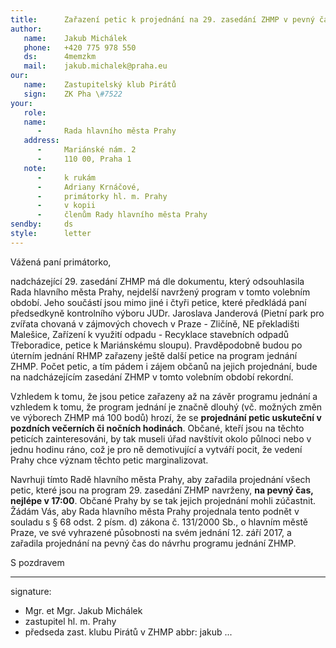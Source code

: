 ```yaml
---
title:      Zařazení petic k projednání na 29. zasedání ZHMP v pevný čas
author:
   name:    Jakub Michálek
   phone:   +420 775 978 550
   ds:      4memzkm
   mail:    jakub.michalek@praha.eu
our:
   name:    Zastupitelský klub Pirátů
   sign:    ZK Pha \#7522
your:
   role:    
   name:    
      -     Rada hlavního města Prahy
   address:
      -     Mariánské nám. 2
      -     110 00, Praha 1
   note: 
      -     k rukám
      -     Adriany Krnáčové,
      -     primátorky hl. m. Prahy
      -     v kopii
      -     členům Rady hlavního města Prahy
sendby:     ds
style:      letter
---
```


Vážená paní primátorko,

nadcházející 29. zasedání ZHMP má dle dokumentu, který odsouhlasila Rada hlavního města Prahy, nejdelší navržený program v tomto volebním období. Jeho součástí jsou mimo jiné i čtyři petice, které předkládá paní předsedkyně kontrolního výboru JUDr. Jaroslava Janderová (Pietní park pro zvířata chovaná v zájmových chovech v Praze - Zličíně, NE překladišti Malešice, Zařízení k využití odpadu - Recyklace stavebních odpadů Třeboradice, petice k Mariánskému sloupu). Pravděpodobně budou po úterním jednání RHMP zařazeny ještě další petice na program jednání ZHMP. Počet petic, a tím pádem i zájem občanů na jejich projednání, bude na nadcházejícím zasedání ZHMP v tomto volebním období rekordní.

Vzhledem k tomu, že jsou petice zařazeny až na závěr programu jednání a vzhledem k tomu, že program jednání je značně dlouhý (vč. možných změn ve výborech ZHMP má 100 bodů) hrozí, že se **projednání petic uskuteční v pozdních večerních či nočních hodinách**. Občané, kteří jsou na těchto peticích zainteresováni, by tak museli úřad navštívit okolo půlnoci nebo v jednu hodinu ráno, což je pro ně demotivující a vytváří pocit, že vedení Prahy chce význam těchto petic marginalizovat.

Navrhuji tímto Radě hlavního města Prahy, aby zařadila projednání všech petic, které jsou na program 29. zasedání ZHMP navrženy, **na pevný čas, nejlépe v 17:00**. Občané Prahy by se tak jejich projednání mohli zúčastnit. Žádám Vás, aby Rada hlavního města Prahy projednala tento podnět v souladu s § 68 odst. 2 písm. d) zákona č. 131/2000 Sb., o hlavním městě Praze, ve své vyhrazené působnosti na svém jednání 12. září 2017, a zařadila projednání na pevný čas do návrhu programu jednání ZHMP. 

S pozdravem

---
signature: 
  - Mgr. et Mgr. Jakub Michálek
  - zastupitel hl. m. Prahy
  - předseda zast. klubu Pirátů v ZHMP
abbr:       jakub
...
